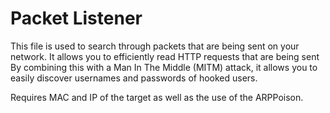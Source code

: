 # Packet Listener
This file is used to search through packets that are being sent on your network. It allows you to efficiently read HTTP requests that are being sent
By combining this with a Man In The Middle (MITM) attack, it allows you to easily discover usernames and passwords of hooked users.

Requires MAC and IP of the target as well as the use of the ARPPoison.
